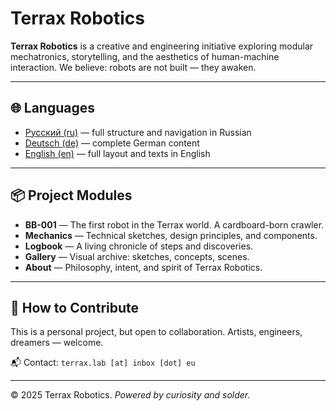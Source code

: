 # Terrax Robotics

**Terrax Robotics** is a creative and engineering initiative exploring modular mechatronics, storytelling, and the aesthetics of human-machine interaction. We believe: robots are not built — they awaken.

---

## 🌐 Languages
- [Русский (ru)](../ru/index.html) — full structure and navigation in Russian
- [Deutsch (de)](../de/index.html) — complete German content
- [English (en)](../en/index.html) — full layout and texts in English

---

## 📦 Project Modules
- **BB-001** — The first robot in the Terrax world. A cardboard-born crawler.
- **Mechanics** — Technical sketches, design principles, and components.
- **Logbook** — A living chronicle of steps and discoveries.
- **Gallery** — Visual archive: sketches, concepts, scenes.
- **About** — Philosophy, intent, and spirit of Terrax Robotics.

---

## 🤝 How to Contribute
This is a personal project, but open to collaboration. Artists, engineers, dreamers — welcome.

📬 Contact: `terrax.lab [at] inbox [dot] eu`

---

© 2025 Terrax Robotics. *Powered by curiosity and solder.*

